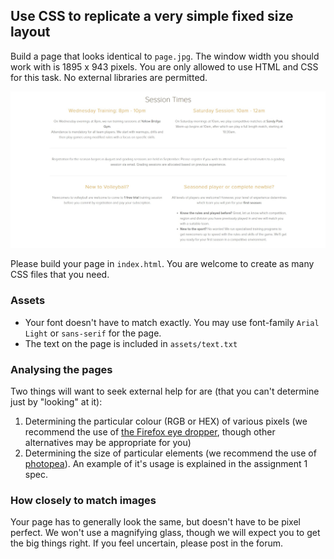 ## Use CSS to replicate a very simple fixed size layout

Build a page that looks identical to `page.jpg`. The window width you should work with is 1895 x 943 pixels. You are only allowed to use HTML and CSS for this task. No external libraries are permitted.

![](./page.jpg)

Please build your page in `index.html`. You are welcome to create as many CSS files that you need.

### Assets

* Your font doesn't have to match exactly. You may use font-family `Arial Light` or `sans-serif` for the page.
* The text on the page is included in `assets/text.txt`

### Analysing the pages

Two things will want to seek external help for are (that you can't determine just by "looking" at it):
1) Determining the particular colour (RGB or HEX) of various pixels (we recommend the use of [the Firefox eye dropper](https://developer.mozilla.org/en-US/docs/Tools/Eyedropper), though other alternatives may be appropriate for you)
2) Determining the size of particular elements (we recommend the use of [photopea](https://www.photopea.com/)). An example of it's usage is explained in the assignment 1 spec.

### How closely to match images

Your page has to generally look the same, but doesn't have to be pixel perfect. We won't use a magnifying glass, though we will expect you to get the big things right. If you feel uncertain, please post in the forum.

